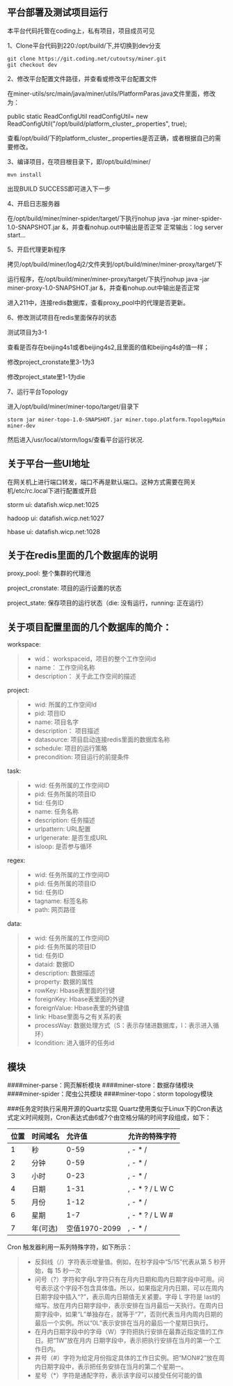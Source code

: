 ## 平台部署及测试项目运行
本平台代码托管在coding上，私有项目，项目成员可见

1、Clone平台代码到220:/opt/build/下,并切换到dev分支
```shell
git clone https://git.coding.net/cutoutsy/miner.git
git checkout dev
```

2、修改平台配置文件路径，并查看或修改平台配置文件

在miner-utils/src/main/java/miner/utils/PlatformParas.java文件里面，修改为：

public static ReadConfigUtil readConfigUtil= new ReadConfigUtil("/opt/build/platform_cluster_.properties", true);

查看/opt/build/下的platform_cluster_.properties是否正确，或者根据自己的需要修改。

3、编译项目，在项目根目录下，即/opt/build/miner/
```shell
mvn install
```
出现BUILD SUCCESS即可进入下一步

4、开启日志服务器

在/opt/build/miner/miner-spider/target/下执行nohup java -jar miner-spider-1.0-SNAPSHOT.jar &，并查看nohup.out中输出是否正常
正常输出：log server start...

5、开启代理更新程序

拷贝/opt/build/miner/log4j2/文件夹到/opt/build/miner/miner-proxy/target/下

运行程序，在/opt/build/miner/miner-proxy/target/下执行nohup java -jar miner-proxy-1.0-SNAPSHOT.jar &，并查看nohup.out中输出是否正常

进入211中，连接redis数据库，查看proxy_pool中的代理是否更新。

6、修改测试项目在redis里面保存的状态

测试项目为3-1

查看是否存在beijing4s1或者beijing4s2,且里面的值和beijing4s的值一样；

修改project_cronstate里3-1为3

修改project_state里1-1为die

7、运行平台Topology

进入/opt/build/miner/miner-topo/target/目录下
```shell
storm jar miner-topo-1.0-SNAPSHOT.jar miner.topo.platform.TopologyMain miner-dev
```
然后进入/usr/local/storm/logs/查看平台运行状况.

## 关于平台一些UI地址
在网关机上进行端口转发，端口不再是默认端口。这种方式需要在网关机/etc/rc.local下进行配置或开启

storm ui: datafish.wicp.net:1025

hadoop ui: datafish.wicp.net:1027

hbase ui: datafish.wicp.net:1028


## 关于在redis里面的几个数据库的说明
proxy_pool: 整个集群的代理池

project_cronstate: 项目的运行设置的状态

project_state: 保存项目的运行状态（die: 没有运行，running: 正在运行）


## 关于项目配置里面的几个数据库的简介：
workspace:
> * wid： workspaceid，项目的整个工作空间id
> * name： 工作空间名称
> * description： 关于此工作空间的描述

project:
> * wid: 所属的工作空间Id
> * pid: 项目ID
> * name: 项目名字
> * description： 项目描述
> * datasource: 项目启动连接redis里面的数据库名称
> * schedule: 项目的运行策略
> * precondition: 项目运行的前提条件

task:
> * wid: 任务所属的工作空间ID
> * pid: 任务所属的项目ID
> * tid: 任务ID
> * name: 任务名称
> * description: 任务描述
> * urlpattern: URL配置
> * urlgenerate: 是否生成URL
> * isloop: 是否参与循环

regex:
> * wid: 任务所属的工作空间ID
> * pid: 任务所属的项目ID
> * tid: 任务ID
> * tagname: 标签名称
> * path: 网页路径

data:
> * wid: 任务所属的工作空间ID
> * pid: 任务所属的项目ID
> * tid: 任务ID
> * dataid: 数据ID
> * description: 数据描述
> * property: 数据的属性
> * rowKey: Hbase表里面的行键
> * foreignKey: Hbase表里面的外键
> * foreignValue: Hbase表里的外键值
> * link: Hbase里面与之有关系的表
> * processWay: 数据处理方式（S：表示存储进数据库，l：表示进入循环）
> * lcondition: 进入循环的任务id





## 模块

####miner-parse：网页解析模块
####miner-store：数据存储模块
####miner-spider：爬虫公共模块
####miner-topo：storm topology模块


###任务定时执行采用开源的Quartz实现
Quartz使用类似于Linux下的Cron表达式定义时间规则，Cron表达式由6或7个由空格分隔的时间字段组成，如下：

 位置  | 时间域名 |  允许值     |允许的特殊字符
 :---  |:---      | :---        |:---- 
 1     | 秒       |   0-59      |, - * /        
 2     | 分钟     |   0-59      |, - * /        
 3     | 小时     |   0-23      |, - * /        
 4     | 日期     |   1-31      |, - * ? / L W C
 5     | 月份     |   1-12      |, - * /        
 6     | 星期     |   1-7       |, - * ? / L W #
 7     | 年(可选) |空值1970-2099|, - * /        
 
Cron 触发器利用一系列特殊字符，如下所示：
> * 反斜线（/）字符表示增量值。例如，在秒字段中“5/15”代表从第 5 秒开始，每 15 秒一次
> * 问号（?）字符和字母L字符只有在月内日期和周内日期字段中可用。问号表示这个字段不包含具体值。所以，如果指定月内日期，可以在周内日期字段中插入“?”，表示周内日期值无关紧要。字母 L 字符是 last的缩写。放在月内日期字段中，表示安排在当月最后一天执行。在周内日期字段中，如果“L”单独存在，就等于“7”，否则代表当月内周内日期的最后一个实例。所以“0L”表示安排在当月的最后一个星期日执行。
> * 在月内日期字段中的字母（W）字符把执行安排在最靠近指定值的工作日。把“1W”放在月内 日期字段中，表示把执行安排在当月的第一个工作日内。
> * 井号（#）字符为给定月份指定具体的工作日实例。把“MON#2”放在周内日期字段中，表示把任务安排在当月的第二个星期一。
> * 星号（*）字符是通配字符，表示该字段可以接受任何可能的值